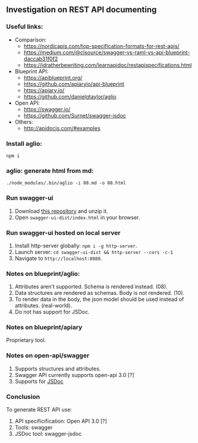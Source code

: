 ## Investigation on REST API documenting

### Useful links:
* Comparison:
    * https://nordicapis.com/top-specification-formats-for-rest-apis/
    * https://medium.com/@clsource/swagger-vs-raml-vs-api-blueprint-daccab31f0f2
    * https://idratherbewriting.com/learnapidoc/restapispecifications.html
* Blueprint API:
    * https://apiblueprint.org/
    * https://github.com/apiaryio/api-blueprint
    * https://apiary.io/
    * https://github.com/danielgtaylor/aglio
* Open API:
    * https://swagger.io/
    * https://github.com/Surnet/swagger-jsdoc 
* Others:
    * http://apidocjs.com/#examples

### Install aglio:
```
npm i
```
### aglio: generate html from md:
```
./node_modules/.bin/aglio -i 08.md -o 08.html
```

### Run swagger-ui
1. Download [this repository](https://github.com/iurii-kyrylenko/rest-api-doc/archive/master.zip) and unzip it.
2. Open `swagger-ui-dist/index.html` in your browser.

### Run swagger-ui hosted on local server
1. Install http-server globally: `npm i -g http-server`.
2. Launch server: `cd swagger-ui-dist && http-server --cors -c-1`
3. Navigate to `http://localhost:8080`.

### Notes on blueprint/aglio:
1. Attributes aren't supported. Schema is rendered instead. (08).
2. Data structures are rendered as schemas. Body is not rendered. (10).
3. To render data in the body, the json model should be used instead of attributes. (real-world).
4. Do not has support for JSDoc.

### Notes on blueprint/apiary
Proprietary tool.

### Notes on open-api/swagger
1. Supports structures and attributes.
2. Swagger API currently supports open-api 3.0 [?]
3. Supports for [JSDoc](https://github.com/Surnet/swagger-jsdoc)

### Conclusion
To generate REST API use:
1. API specificification: Open API 3.0 [?]
2. Tools: swagger
3. JSDoc tool: swagger-jsdoc
